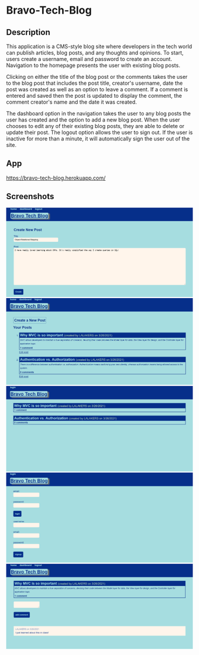 # Bravo-Tech-Blog

## Description
  This application is a CMS-style blog site where developers in the tech world can publish articles, blog posts, and any thoughts and opinions. To start, users create a username, email and password to create an account. Navigation to the homepage presents the user with existing blog posts. 
  
  Clicking on either the title of the blog post or the comments takes the user to the blog post that includes the post title, creator's username, date the post was created as well as an option to leave a comment. If a comment is entered and saved then the post is updated to display the comment, the comment creator's name and the date it was created. 
  
  The dashboard option in the navigation takes the user to any blog posts the user has created and the option to add a new blog post. When the user chooses to edit any of their existing blog posts, they are able to delete or update their post. The logout option allows the user to sign out. If the user is inactive for more than a minute, it will automatically sign the user out of the site.

## App
  https://bravo-tech-blog.herokuapp.com/

## Screenshots
![New-Post](https://github.com/gbravo23/bravo-tech-blog/blob/main/assets/images/Screenshot%20Create%20New%20Post.png?raw=true)
![Dashboard](https://github.com/gbravo23/bravo-tech-blog/blob/main/assets/images/Screenshot%20Dashboard%20Page.png?raw=true)
![Home](https://github.com/gbravo23/bravo-tech-blog/blob/main/assets/images/Screenshot%20Home%20Page.png?raw=true)
![Login-Signup](https://github.com/gbravo23/bravo-tech-blog/blob/main/assets/images/Screenshot%20Login-Signup%20Page.png?raw=true)
![Post-Comment](https://github.com/gbravo23/bravo-tech-blog/blob/main/assets/images/Screenshot%20Post%20Comment.png?raw=true)